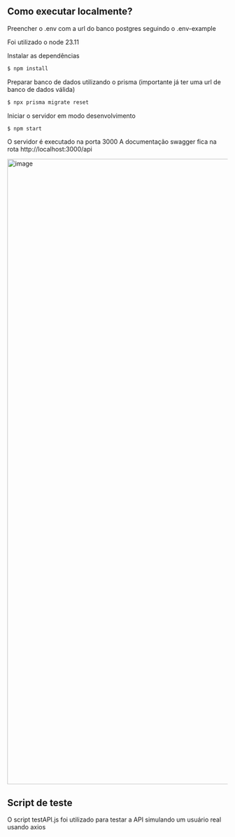 ## Como executar localmente?
Preencher o .env com a url do banco postgres seguindo o .env-example

Foi utilizado o node 23.11

Instalar as dependências
```bash
$ npm install
```

Preparar banco de dados utilizando o prisma (importante já ter uma url de banco de dados válida)
```bash
$ npx prisma migrate reset
```

Iniciar o servidor em modo desenvolvimento
```bash
$ npm start
```

O servidor é executado na porta 3000
A documentação swagger fica na rota http://localhost:3000/api

<img width="1426" alt="image" src="https://github.com/user-attachments/assets/eae69eed-1542-4058-a7e1-62753d1422e4" />


## Script de teste
O script testAPI.js foi utilizado para testar a API simulando um usuário real usando axios

